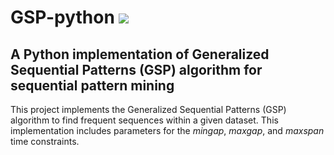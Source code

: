 # GSP-python [![](https://img.shields.io/badge/python-3.11-blue.svg)](https://www.python.org/downloads/)

## A Python implementation of Generalized Sequential Patterns (GSP) algorithm for sequential pattern mining

This project implements the Generalized Sequential Patterns (GSP) algorithm to find frequent sequences within a given
dataset. This implementation includes parameters for the _mingap_, _maxgap_, and _maxspan_ time constraints.
